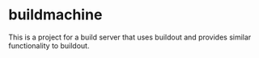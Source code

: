 buildmachine
============

This is a project for a build server that uses buildout and provides similar functionality to buildout.
